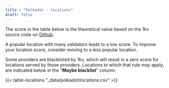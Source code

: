 ```yaml
---
title : "Polkadot - locations"
draft: false
---
```


The score in the table below is the theoretical value based on the 1kv source code on [Github](https://github.com/w3f/1k-validators-be). 

A popular location with many validators leads to a low score. To improve your location score, consider moving to a less popular location. 

Some providers are blacklisted by 1kv, which will result in a zero score for locations served by those providers. Locations to which that rule *may* apply, are indicated below in the "**Maybe blacklist**" column. 

{{< table-locations "_data/polkadot/locations.csv" >}}